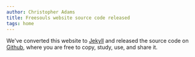 ```yaml
---
author: Christopher Adams
title: Freesouls website source code released
tags: home
---
```


We've converted this website to [Jekyll] and released the source code on
[Github], where you are free to copy, study, use, and share it.

[Jekyll]: http://jekyllrb.com/
[Github]: https://github.com/freesouls-cc/freesouls.cc
